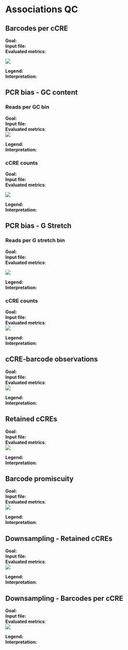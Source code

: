 # Associations QC








## Barcodes per cCRE
**Goal:** <br>
**Input file:**<br>
**Evaluated metrics**:<br>

![](11-only_figs_associations_files/figure-epub3/unnamed-chunk-3-1.png)<!-- -->

**Legend:** <br>
**Interpretation:**<br>


## PCR bias - GC content
### Reads per GC bin 
**Goal:** <br>
**Input file:**<br>
**Evaluated metrics**:<br>
![](11-only_figs_associations_files/figure-epub3/unnamed-chunk-4-1.png)<!-- -->

**Legend:** <br>
**Interpretation:**<br>


### cCRE counts 
**Goal:** <br>
**Input file:**<br>
**Evaluated metrics**:<br>

![](11-only_figs_associations_files/figure-epub3/unnamed-chunk-5-1.png)<!-- -->

**Legend:** <br>
**Interpretation:**<br>


## PCR bias - G Stretch
### Reads per G stretch bin
**Goal:** <br>
**Input file:**<br>
**Evaluated metrics**:<br>

![](11-only_figs_associations_files/figure-epub3/unnamed-chunk-6-1.png)<!-- -->

**Legend:** <br>
**Interpretation:**<br>


### cCRE counts 

**Goal:** <br>
**Input file:**<br>
**Evaluated metrics**:<br>
![](11-only_figs_associations_files/figure-epub3/unnamed-chunk-7-1.png)<!-- -->

**Legend:** <br>
**Interpretation:**<br>


## cCRE-barcode observations
**Goal:** <br>
**Input file:**<br>
**Evaluated metrics**:<br>
![](11-only_figs_associations_files/figure-epub3/unnamed-chunk-8-1.png)<!-- -->

**Legend:** <br>
**Interpretation:**<br>


## Retained cCREs
**Goal:** <br>
**Input file:**<br>
**Evaluated metrics**:<br>
![](11-only_figs_associations_files/figure-epub3/unnamed-chunk-9-1.png)<!-- -->

**Legend:** <br>
**Interpretation:**<br>


## Barcode promiscuity
**Goal:** <br>
**Input file:**<br>
**Evaluated metrics**:<br>
![](11-only_figs_associations_files/figure-epub3/unnamed-chunk-10-1.png)<!-- -->

**Legend:** <br>
**Interpretation:**<br>


## Downsampling - Retained cCREs
**Goal:** <br>
**Input file:**<br>
**Evaluated metrics**:<br>
![](11-only_figs_associations_files/figure-epub3/unnamed-chunk-11-1.png)<!-- -->

**Legend:** <br>
**Interpretation:**<br>


## Downsampling - Barcodes per cCRE
**Goal:** <br>
**Input file:**<br>
**Evaluated metrics**:<br>
![](11-only_figs_associations_files/figure-epub3/unnamed-chunk-12-1.png)<!-- -->

**Legend:** <br>
**Interpretation:**<br>
